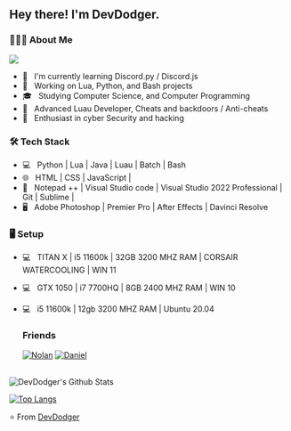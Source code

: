 <h2> Hey there! I'm DevDodger. 

<h3> 👨🏻‍💻 About Me </h3>
  
<p>
  <img src="https://readme-typing-svg.herokuapp.com?color=F70404&lines=dodger+is+cool;i+script+stuff;open+source+is+awesome+;fun+fact+i+like+the+dodgers;scripting+is+an+adventure;always++obfuscate+your+scripts+kids!;always+have+fun+while+making+games">
</p>

  
- 🔭 &nbsp; I'm currently learning Discord.py / Discord.js
- 🤔 &nbsp; Working on Lua, Python, and Bash projects 
- 🎓 &nbsp; Studying Computer Science, and Computer Programming
- 💼 &nbsp; Advanced Luau Developer, Cheats and backdoors / Anti-cheats
- 🌱 &nbsp; Enthusiast in cyber Security and hacking

<h3>🛠 Tech Stack</h3>

- 💻 &nbsp; Python | Lua | Java | Luau | Batch | Bash
- 🌐 &nbsp; HTML | CSS | JavaScript | 
- 🔧 &nbsp; Notepad ++ | Visual Studio code | Visual Studio 2022 Professional | Git | Sublime | 
- 🖥 &nbsp; Adobe Photoshop | Premier Pro | After Effects | Davinci Resolve
  
<h3> 🖥️ Setup</h3>

- 💻 &nbsp; TITAN X |  i5 11600k | 32GB 3200 MHZ RAM | CORSAIR WATERCOOLING | WIN 11
- 💻 &nbsp; GTX 1050 | i7 7700HQ | 8GB  2400 MHZ RAM | WIN 10
- 💻 &nbsp; i5 11600k | 12gb 3200 MHZ RAM | Ubuntu 20.04
  
  <h3> Friends </h3>


  [![Nolan](https://github.com/MushyToast.png?size=60)](https://github.com/MushyToast)
  [![Daniel](https://github.com/DevAnxllty.png?size=60)](https://github.com/DevAnxllty)

  
<br>

<img align="center" src="https://github-readme-stats.vercel.app/api?username=DevDodger&include_all_commits=true&count_private=true&show_icons=true&line_height=20&title_color=7A7ADB&icon_color=2234AE&text_color=D3D3D3&bg_color=0,000000,130F40" alt="DevDodger's Github Stats">

</br>

[![Top Langs](https://github-readme-stats.vercel.app/api/top-langs/?username=DevDodger&layout=compact&text_color=daf7dc&bg_color=151515)](https://github.com/DevDodger/github-readme-stats)


⭐️ From [DevDodger](https://github.com/DevDodger)

